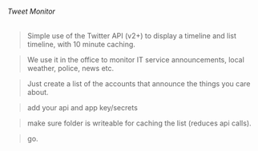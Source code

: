 ###### Tweet Monitor

> Simple use of the Twitter API (v2+) to display a timeline and list timeline, with 10 minute caching.

> We use it in the office to monitor IT service announcements, local weather, police, news etc.

> Just create a list of the accounts that announce the things you care about. 

> add your api and app key/secrets

> make sure folder is writeable for caching the list (reduces api calls).

> go.

